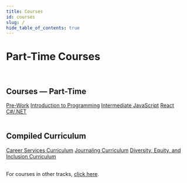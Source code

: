 ```yaml
---
title: Courses
id: courses
slug: /
hide_table_of_contents: true
---
```


# Part-Time Courses

<div className="centering-div" style={{margin: 'auto'  }}>
  <br />
  <h2 style={{textAlign: 'center'}}>Courses &mdash; Part-Time</h2>

  <div style={{borderStyle: 'solid', borderWidth: '2px', borderColor: 'var(--ifm-color-emphasis-300)', borderRadius: '20px', marginBottom: '20px' }}>
    <div className='course-row' style={{margin: '10px'}}>
    <a className="track-button" target="_self" href="/pre-work">Pre-Work</a>
    <a className="track-button" target="_self" href="/introduction-to-programming">Introduction to Programming</a>
    <a className="track-button" target="_self" href="/intermediate-javascript">Intermediate JavaScript</a>
    <a className="track-button" target="_self" href="/react">React</a>
    <a className="track-button" target="_self" href="/c-and-net">C#/.NET</a>
    </div>
  </div>

  <br />
  <h2 style={{textAlign: 'center'}}>Compiled Curriculum</h2>

  <div style={{borderStyle: 'solid', borderWidth: '2px', borderColor: 'var(--ifm-color-emphasis-300)', borderRadius: '20px', marginBottom: '20px' }}>
    <div className='course-row' style={{margin: '10px'}}>
    <a className="track-button" target="_self" href="/internship-and-job-search">Career Services Curriculum</a>
    <a className="track-button" target="_self" href="/journaling-curriculum">Journaling Curriculum</a>
    <a className="track-button" target="_self" href="/diversity-equity-and-inclusion">Diversity, Equity, and Inclusion Curriculum</a>
    </div>
  </div>

  <br />
  <p style={{textAlign: 'center'}}>For courses in other tracks, <a href="/tracks" target="_self">click here</a>.</p>
</div>
